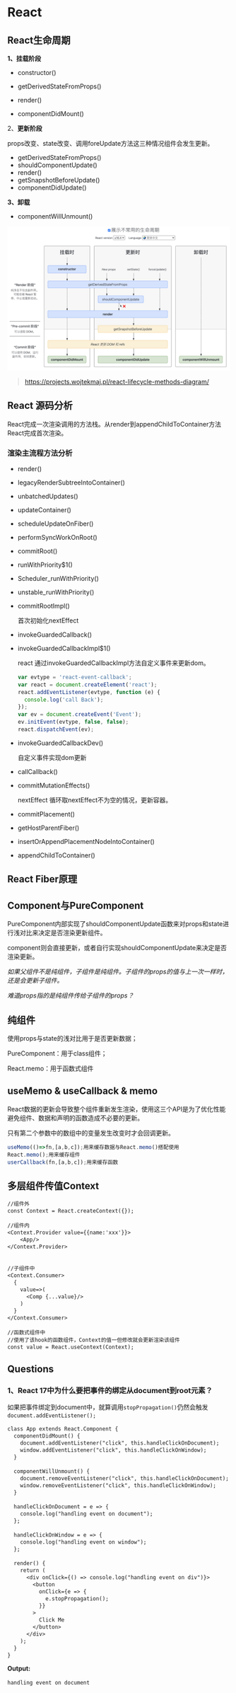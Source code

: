 

# React



## React生命周期

**1、挂载阶段**

- constructor()

- getDerivedStateFromProps()
- render()
- componentDidMount()

2、**更新阶段**

props改变、state改变、调用foreUpdate方法这三种情况组件会发生更新。

- getDerivedStateFromProps() 
- shouldComponentUpdate()
- render()
- getSnapshotBeforeUpdate()
- componentDidUpdate() 

**3、卸载**

- componentWillUnmount()

![image-20210221135604894](./assets/image-20210221135604894.png)

> https://projects.wojtekmaj.pl/react-lifecycle-methods-diagram/



## React 源码分析
React完成一次渲染调用的方法栈。从render到appendChildToContainer方法React完成首次渲染。

### 渲染主流程方法分析

- render()

- legacyRenderSubtreeIntoContainer()

- unbatchedUpdates()

- updateContainer()

- scheduleUpdateOnFiber()

- performSyncWorkOnRoot()

- commitRoot()

- runWithPriority$1()

- Scheduler_runWithPriority()

- unstable_runWithPriority()

- commitRootImpl()

  首次初始化nextEffect

- invokeGuardedCallback()

- invokeGuardedCallbackImpl$1()

  react 通过invokeGuardedCallbackImpl方法自定义事件来更新dom。

  ```javascript
  var evtype = 'react-event-callback';
  var react = document.createElement('react');
  react.addEventListener(evtype, function (e) {
    console.log('call Back');
  });
  var ev = document.createEvent('Event');
  ev.initEvent(evtype, false, false);
  react.dispatchEvent(ev);
  ```

- invokeGuardedCallbackDev()

  自定义事件实现dom更新

- callCallback()

- commitMutationEffects()

  nextEffect
  ​循环取nextEffect不为空的情况，更新容器。

- commitPlacement()

- getHostParentFiber()

- insertOrAppendPlacementNodeIntoContainer()

- appendChildToContainer()

## React Fiber原理





## Component与PureComponent

PureComponent内部实现了shouldComponentUpdate函数来对props和state进行浅对比来决定是否渲染更新组件。

component则会直接更新，或者自行实现shouldComponentUpdate来决定是否渲染更新。

*如果父组件不是纯组件，子组件是纯组件。子组件的props的值与上一次一样时，还是会更新子组件。*

*难道props指的是纯组件传给子组件的props？*



## 纯组件

使用props与state的浅对比用于是否更新数据；

PureComponent：用于class组件；

React.memo：用于函数式组件



## useMemo & useCallback & memo

React数据的更新会导致整个组件重新发生渲染，使用这三个API是为了优化性能避免组件、数据和声明的函数造成不必要的更新。

只有第二个参数中的数组中的变量发生改变时才会回调更新。

```javascript
useMemo(()=>fn,[a,b,c]);用来缓存数据与React.memo()搭配使用
React.memo();用来缓存组件
userCallback(fn,[a,b,c]);用来缓存函数
```



## 多层组件传值Context

```react
//组件外
const Context = React.createContext({});

//组件内
<Context.Provider value={{name:'xxx'}}>
  	<App/>
</Context.Provider>


//子组件中
<Context.Consumer>
  {
    value=>(
      <Comp {...value}/>
    )
  }
</Context.Consumer>

//函数式组件中
//使用了该hook的函数组件，Context的值一但修改就会更新渲染该组件
const value = React.useContext(Context);

```





## Questions

### 1、React 17中为什么要把事件的绑定从document到root元素？

如果把事件绑定到document中，就算调用`stopPropagation()`仍然会触发` document.addEventListener();`

```react
class App extends React.Component {
  componentDidMount() {
    document.addEventListener("click", this.handleClickOnDocument);
    window.addEventListener("click", this.handleClickOnWindow);
  }

  componentWillUnmount() {
    document.removeEventListener("click", this.handleClickOnDocument);
    window.removeEventListener("click", this.handleClickOnWindow);
  }

  handleClickOnDocument = e => {
    console.log("handling event on document");
  };

  handleClickOnWindow = e => {
    console.log("handling event on window");
  };

  render() {
    return (
      <div onClick={() => console.log("handling event on div")}>
        <button
          onClick={e => {
            e.stopPropagation();
          }}
        >
          Click Me
        </button>
      </div>
    );
  }
}
```

**Output:**

`handling event on document`































